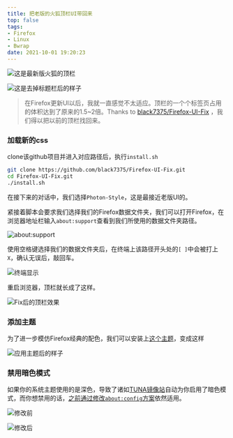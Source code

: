 ```yaml
---
title: 把老版的火狐顶栏UI带回来
top: false
tags:
- Firefox
- Linux
- Bwrap
date: 2021-10-01 19:20:23
---
```


![这是最新版火狐的顶栏](https://static.031130.xyz/uploads/2024/08/12/62f3cca6bb523.webp)

![这是去掉标题栏后的样子](https://static.031130.xyz/uploads/2024/08/12/62f3ccaa2b91c.webp)

> 在Firefox更新UI以后，我就一直感觉不太适应。顶栏的一个个标签页占用的体积达到了原来的1.5~2倍。Thanks to [black7375/Firefox-UI-Fix](https://github.com/black7375/Firefox-UI-Fix) ，我们得以把以前的顶栏找回来。

### 加载新的css

clone该github项目并进入对应路径后，执行`install.sh`

```bash
git clone https://github.com/black7375/Firefox-UI-Fix.git
cd Firefox-UI-Fix.git
./install.sh
```

在接下来的对话中，我们选择`Photon-Style`，这是最接近老版UI的。

紧接着脚本会要求我们选择我们的Firefox数据文件夹，我们可以打开Firefox，在浏览器地址栏输入`about:support`查看到我们所使用的数据文件夹路径。

![about:support](https://static.031130.xyz/uploads/2024/08/12/62f3ccadd6ce8.webp)

使用空格键选择我们的数据文件夹后，在终端上该路径开头处的`[ ]`中会被打上`X`，确认无误后，敲回车。

![终端显示](https://static.031130.xyz/uploads/2024/08/12/62f3ccb1b0ebf.webp)

重启浏览器，顶栏就长成了这样。

![Fix后的顶栏效果](https://static.031130.xyz/uploads/2024/08/12/62f3ccb49ff10.webp)

### 添加主题

为了进一步模仿Firefox经典的配色，我们可以安装上[这个主题](https://addons.mozilla.org/zh-CN/firefox/addon/photon-colors/)，变成这样

![应用主题后的样子](https://static.031130.xyz/uploads/2024/08/12/62f3ccb7bc14f.webp)

### 禁用暗色模式

如果你的系统主题使用的是深色，导致了诸如[TUNA镜像站](https://mirrors.tuna.tsinghua.edu.cn)自动为你启用了暗色模式，而你想禁用的话，[之前通过修改`about:config`方案](/2021/04/23/disable-firefox-nightmode-when-your-system-is-using-that/)依然适用。

![修改前](https://static.031130.xyz/uploads/2024/08/12/62f3ccbb36c5e.webp)

![修改后](https://static.031130.xyz/uploads/2024/08/12/62f3ccbe6f31a.webp)
